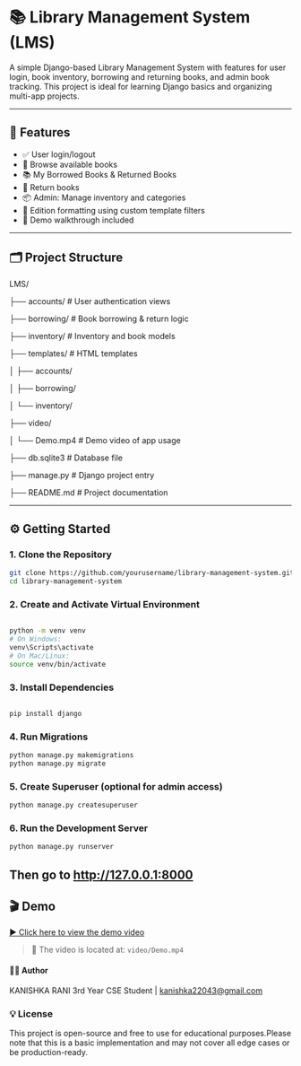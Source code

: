 # 📚 Library Management System (LMS)

A simple Django-based Library Management System with features for user login, book inventory, borrowing and returning books, and admin book tracking. This project is ideal for learning Django basics and organizing multi-app projects.

---

## 🔧 Features

- ✅ User login/logout
- 📖 Browse available books
- 📚 My Borrowed Books & Returned Books
- 🔁 Return books
- 📦 Admin: Manage inventory and categories
- 🧩 Edition formatting using custom template filters
- 🎥 Demo walkthrough included

---

## 🗂️ Project Structure

LMS/

├── accounts/ # User authentication views

├── borrowing/ # Book borrowing & return logic

├── inventory/ # Inventory and book models

├── templates/ # HTML templates

│ ├── accounts/

│ ├── borrowing/

│ └── inventory/

├── video/

│ └── Demo.mp4 # Demo video of app usage

├── db.sqlite3 # Database file

├── manage.py # Django project entry

├── README.md # Project documentation


---

## ⚙️ Getting Started

### 1. Clone the Repository

```bash
git clone https://github.com/yourusername/library-management-system.git
cd library-management-system

```
### 2. Create and Activate Virtual Environment
```bash

python -m venv venv
# On Windows:
venv\Scripts\activate
# On Mac/Linux:
source venv/bin/activate

```

### 3. Install Dependencies
```bash

pip install django


```
### 4. Run Migrations
```bash
python manage.py makemigrations
python manage.py migrate

```
### 5. Create Superuser (optional for admin access)
```bash
python manage.py createsuperuser

```

### 6. Run the Development Server
```bash
python manage.py runserver

```

## Then go to http://127.0.0.1:8000


## 🎬 Demo

[▶️ Click here to view the demo video](video/Demo.mp4)

> 📂 The video is located at: `video/Demo.mp4`

#### 🙋‍♂️ Author
KANISHKA RANI
3rd Year CSE Student | kanishka22043@gmail.com


### 💡 License
This project is open-source and free to use for educational purposes.Please note that this is a basic implementation and may not cover all edge cases or be production-ready.


